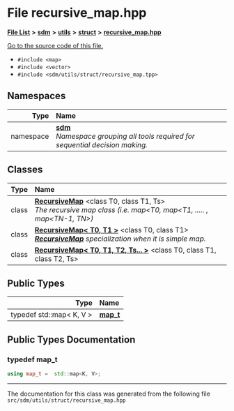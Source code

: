 
<NavBar active_item_id="2"/>

# File recursive\_map.hpp


[**File List**](files.md) **>** [**sdm**](dir_ae1b8d8c3d2627954ba53c22978558f0.md) **>** [**utils**](dir_d5f9b32a4b7e3085fe36bb5e85e812de.md) **>** [**struct**](dir_8910f640002ec96a2876ed8b2614abb5.md) **>** [**recursive\_map.hpp**](recursive__map_8hpp.md)

[Go to the source code of this file.](recursive__map_8hpp_source.md)



* `#include <map>`
* `#include <vector>`
* `#include <sdm/utils/struct/recursive_map.tpp>`









## Namespaces

| Type | Name |
| ---: | :--- |
| namespace | [**sdm**](namespacesdm.md) <br>_Namespace grouping all tools required for sequential decision making._  |

## Classes

| Type | Name |
| ---: | :--- |
| class | [**RecursiveMap**](classsdm_1_1RecursiveMap.md) &lt;class T0, class T1, Ts&gt;<br>_The recursive map class (i.e. map&lt;T0, map&lt;T1, ..... , map&lt;TN-1, TN&gt;)_  |
| class | [**RecursiveMap&lt; T0, T1 &gt;**](classsdm_1_1RecursiveMap_3_01T0_00_01T1_01_4.md) &lt;class T0, class T1&gt;<br>[_**RecursiveMap**_](classsdm_1_1RecursiveMap.md) _specialization when it is simple map._ |
| class | [**RecursiveMap&lt; T0, T1, T2, Ts... &gt;**](classsdm_1_1RecursiveMap_3_01T0_00_01T1_00_01T2_00_01Ts_8_8_8_01_4.md) &lt;class T0, class T1, class T2, Ts&gt;<br> |

## Public Types

| Type | Name |
| ---: | :--- |
| typedef std::map&lt; K, V &gt; | [**map\_t**](recursive__map_8hpp.md#typedef-map-t)  <br> |












## Public Types Documentation


### typedef map\_t 


```cpp
using map_t =  std::map<K, V>;
```



------------------------------
The documentation for this class was generated from the following file `src/sdm/utils/struct/recursive_map.hpp`